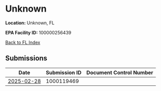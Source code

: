 # Unknown

**Location:** Unknown, FL

**EPA Facility ID:** 100000256439

[Back to FL Index](../../index.md)

## Submissions

| Date | Submission ID | Document Control Number |
|------|--------------|-------------------------|
| [2025-02-28](submissions/1000119469.md) | 1000119469 |  |
